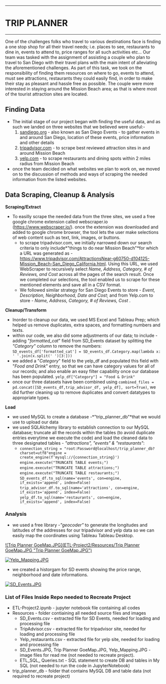 ------------

# **TRIP PLANNER**

------------
One of the challenges folks who travel to various destinations face is finding a one stop shop for all their travel needs; i.e. places to see, restaurants to dine in, events to attend to, price ranges for all such activities etc...
Our team was tasked with the assignment of assisting a couple who plan to travel to San Diego with their travel plans with the main intent of alleviating the aforementioned challenges. As part of this task, we took on the responsibility of finding them resources on where to go, events to attend, must see attractions, restaurants they could easily find, in order to make their stay as pleasant and hassle free as possible. The couple were more interested in staying around the Mission Beach area; as that is where most of the tourist attraction sites are located.
## Finding Data
- The initial stage of our project began with finding the useful data, and as such we landed on three websites that we believed were useful:-
	1. [sandiego.org](http://sandiego.org "sandiego.org") - also known as San Diego Events - to gather events in and around San Diego, location of these events, price information and other details
	1.  [tripadvisor.com](http://tripadvisor.com "tripadvisor.com")  - to scrape best reviewed attraction sites in and around Mission Beach
	1.  [yelp.com](http://yelp.com "yelp.com") - to scrape restaurants and dining spots within 2 miles radius from Mission Beach
- once the team decided on what websites we plan to work on, we moved on to the discussion of methods and ways of scraping the needed information from the listed websites.

## Data Scraping, Cleanup & Analysis

**Scraping/Extract**
- To easilly scrape the needed data from the three sites, we used a free google chrome extension called webscraper.io (https://www.webscraper.io/). once the extension was downloaded and added to google chrome browser, the tool lets the user make selections of web content such as text, link, images, or buttons.
   - to scrape tripadvisor.com, we initially narrowed down our search criteria to only include*"things to do near Mission Beach"*for which a URL was generated as - https://www.tripadvisor.com/AttractionsNear-g60750-d104125-Mission_Beach-San_Diego_California.html. Using this URL, we used WebScraper to recursively select *Name, Address, Category, # of Reviews, and Cost* across all the pages of the search result. Once we completed our selections, the tool enabled us to scrape for these mentioned elements and save all in a CSV format.
   - We followed similar strategy for San Diego Events to store - *Event, Description, Neighborhood, Date and Cost*; and from Yelp.com to store - *Name, Address, Category, # of Reviews, Cost* .

**Cleanup/Transform**
- Inorder to cleanup our data, we used MS Excel and Tableau Prep; which helped us remove duplicates, extra spaces, and formatting numbers and texts.
- within our code, we also did some adjustments of our data; to include - adding "*formatted_cat*" field from SD_Events dataset by splitting the *"Category"*  column to remove the numbers:
	`SD_events_df['formatted_cat'] = SD_events_df.Category.map(lambda x: ' '.join(x.split(' ')[3:]))`
- we added a "*Category*" field to the yelp_df and populated this field with "*Food and Drink*" entry, so that we can have category values for all of our records; and also enable an easy filter capability once our database has been populated.
`yelp_df["Category"] = "Food & Drink"`
- once our three datasets have been combined using `combined_files = pd.concat([SD_events_df,trip_advisor_df, yelp_df], sort=True)`, we did further cleaning up to remove duplicates and convert datatypes to appropriate types.

**Load**
- we used MySQL to create a database -*"trip_planner_db"*that we would use to upload our data
- we used SQLAlchemy library to establish connection to our MySQL database; truncate all the records within the tables (to avoid duplicate entries everytime we execute the code) and load the cleaned data to three designated tables - *"attractions", "events" & "restaurants"*:
     - `connection_string = "root:Password@localhost/trip_planner_db?charset=utf8"engine = create_engine(f'mysql://{connection_string}')`
`engine.execute("TRUNCATE TABLE events;")`
`engine.execute("TRUNCATE TABLE attractions;")`
`engine.execute("TRUNCATE TABLE restaurants;")`
`SD_events_df.to_sql(name='events', con=engine, if_exists='append', index=False)`
`trip_advisor_df.to_sql(name='attractions', con=engine, if_exists='append', index=False)`
`yelp_df.to_sql(name='restaurants', con=engine, if_exists='append', index=False)`

### Analysis
- we used a free library -*"geocoder"* to generate the longitudes and latitudes of the addresses for our tripadvisor and yelp data so we can easily map the coordinates using Tableau Tableau Desktop.

[![Trip Planner GoeMap.JPG](ETL-Project2/Resources/Trip Planner GoeMap.JPG "Trip Planner GoeMap.JPG")](http://github.com/cschurter/ETL-Project2/blob/master/Resources/Trip%20Planner%20GoeMap.JPG "Trip Planner GoeMap.JPG")

[![Yelp_Mapping.JPG](ETL-Project2/Resources/Yelp_Mapping.JPG "Yelp_Mapping.JPG")](http://github.com/cschurter/ETL-Project2/blob/master/Resources/Yelp_Mapping.JPG "Yelp_Mapping.JPG")

- we created a historgam for SD events showing the price range, neighborhood and date informations.

[![SD_Events.JPG](ETL-Project2/Resources/SD_Events.JPG "SD_Events.JPG")](http://github.com/cschurter/ETL-Project2/blob/master/Resources/SD_Events.JPG "SD_Events.JPG")

### List of Files Inside Repo needed to Recreate Project
- ETL-Project2.ipynb - jupyter notebook file containing all codes
- Resources - folder contiaining all needed source files and images
     - SD_Events.csv - extracted file for SD Events, needed for loading and processing file
	 - TripAdvisor.csv - extracted file for tripadvisor site, needed for loading and processing file
	 - Yelp_restaurants.csv - extracted file for yelp site, needed for loading and processing file
	 - SD_Events.JPG, Trip Planner GoeMap.JPG, Yelp_Mapping.JPG - image files for read me (not needed to recreate project).
	 - ETL_SQL_ Queries.txt - SQL statement to create DB and tables in My SQL (not needed to run the code in JupyterNotebook)
- trip_planner_db - folder that contains MySQL DB and table data (not required to recreate project)
